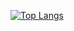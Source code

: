 [![Top Langs](https://github-readme-stats.vercel.app/api/top-langs/?username=iBlanket&layout=compact)](https://github.com/anuraghazra/github-readme-stats)
